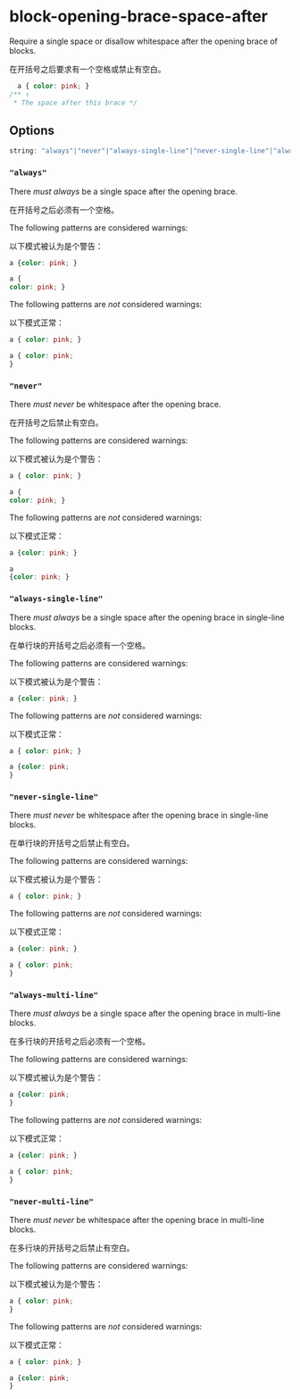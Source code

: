 # block-opening-brace-space-after

Require a single space or disallow whitespace after the opening brace of blocks.

在开括号之后要求有一个空格或禁止有空白。

```css
  a { color: pink; }
/** ↑
 * The space after this brace */
```

## Options

```js
string: "always"|"never"|"always-single-line"|"never-single-line"|"always-multi-line"|"never-multi-line"
```

### `"always"`

There *must always* be a single space after the opening brace.

在开括号之后必须有一个空格。

The following patterns are considered warnings:

以下模式被认为是个警告：

```css
a {color: pink; }
```

```css
a {
color: pink; }
```

The following patterns are *not* considered warnings:

以下模式正常：

```css
a { color: pink; }
```

```css
a { color: pink;
}
```

### `"never"`

There *must never* be whitespace after the opening brace.

在开括号之后禁止有空白。

The following patterns are considered warnings:

以下模式被认为是个警告：

```css
a { color: pink; }
```

```css
a {
color: pink; }
```

The following patterns are *not* considered warnings:

以下模式正常：

```css
a {color: pink; }
```

```css
a
{color: pink; }
```

### `"always-single-line"`

There *must always* be a single space after the opening brace in single-line blocks.

在单行块的开括号之后必须有一个空格。

The following patterns are considered warnings:

以下模式被认为是个警告：

```css
a {color: pink; }
```

The following patterns are *not* considered warnings:

以下模式正常：

```css
a { color: pink; }
```

```css
a {color: pink;
}
```

### `"never-single-line"`

There *must never* be whitespace after the opening brace in single-line blocks.

在单行块的开括号之后禁止有空白。

The following patterns are considered warnings:

以下模式被认为是个警告：

```css
a { color: pink; }
```

The following patterns are *not* considered warnings:

以下模式正常：

```css
a {color: pink; }
```

```css
a { color: pink;
}
```

### `"always-multi-line"`

There *must always* be a single space after the opening brace in multi-line blocks.

在多行块的开括号之后必须有一个空格。

The following patterns are considered warnings:

以下模式被认为是个警告：

```css
a {color: pink;
}
```

The following patterns are *not* considered warnings:

以下模式正常：

```css
a {color: pink; }
```

```css
a { color: pink;
}
```

### `"never-multi-line"`

There *must never* be whitespace after the opening brace in multi-line blocks.

在多行块的开括号之后禁止有空白。

The following patterns are considered warnings:

以下模式被认为是个警告：

```css
a { color: pink;
}
```

The following patterns are *not* considered warnings:

以下模式正常：

```css
a { color: pink; }
```

```css
a {color: pink;
}
```
